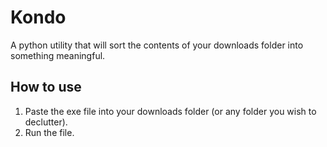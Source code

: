 # Kondo
A python utility that will sort the contents of your downloads folder into something meaningful.

## How to use
1. Paste the exe file into your downloads folder (or any folder you wish to declutter).
2. Run the file.